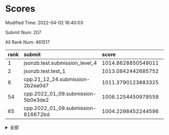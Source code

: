 # Scores

Modified Time: 2022-04-02 16:40:03

Submit Num: 207

All Rank Num: 461517

| rank |               submit               |       score        |       sigma        | pk_num |
| :--- | :--------------------------------- | :----------------- | :----------------- | :----- |
| 1    | jsonzb.test.submission_level_4     | 1014.8628850549011 | 0.8213312060655967 | 8917   |
| 2    | jsonzb.test.test_1                 | 1013.0842442685752 | 0.7898099814875521 | 8922   |
| 6    | cpp.21_12_24.submission-2b2ea0d7   | 1011.3790123883325 | 0.7658937111225805 | 8916   |
| 54   | cpp.2022_01_09.submission-5b0e3de2 | 1006.1254450978558 | 0.7242397312134244 | 8918   |
| 65   | cpp.2022_01_09.submission-816672bd | 1004.2298452244596 | 0.7145998703967004 | 8917   |


<details>
<summary>全部</summary>

| rank |                 submit                 |       score        |       sigma        | pk_num |
| :--- | :------------------------------------- | :----------------- | :----------------- | :----- |
| 1    | jsonzb.test.submission_level_4         | 1014.8628850549011 | 0.8213312060655967 | 8917   |
| 2    | jsonzb.test.test_1                     | 1013.0842442685752 | 0.7898099814875521 | 8922   |
| 3    | gobigger.level_3.submission_level_3_12 | 1011.6626044949285 | 0.7840153613244032 | 8919   |
| 4    | gobigger.level_3.submission_level_3_15 | 1011.4225754873373 | 0.7975926658001828 | 8915   |
| 5    | gobigger.level_3.submission_level_3_37 | 1011.3925418470135 | 0.7737280371887941 | 8914   |
| 6    | cpp.21_12_24.submission-2b2ea0d7       | 1011.3790123883325 | 0.7658937111225805 | 8916   |
| 7    | gobigger.level_3.submission_level_3_42 | 1010.9231980808023 | 0.7778003377486833 | 8917   |
| 8    | gobigger.level_3.submission_level_3_48 | 1010.8911764699052 | 0.7566961901656866 | 8919   |
| 9    | gobigger.level_3.submission_level_3_47 | 1010.8744266549297 | 0.7637401128457679 | 8921   |
| 10   | gobigger.level_3.submission_level_3_25 | 1010.8353604056431 | 0.7868857867444344 | 8915   |
| 11   | gobigger.level_3.submission_level_3_22 | 1010.7361201058989 | 0.7739414841698071 | 8926   |
| 12   | gobigger.level_3.submission_level_3_7  | 1010.7075411035314 | 0.761585235012567  | 8920   |
| 13   | gobigger.level_3.submission_level_3_16 | 1010.6976999511242 | 0.7594878590974619 | 8924   |
| 14   | gobigger.level_3.submission_level_3_4  | 1010.6388274084679 | 0.7413653089405938 | 8923   |
| 15   | gobigger.level_3.submission_level_3_20 | 1010.5822567758237 | 0.769252883993415  | 8918   |
| 16   | gobigger.level_3.submission_level_3_31 | 1010.5793386952698 | 0.7517518406237156 | 8912   |
| 17   | gobigger.level_3.submission_level_3_13 | 1010.4843913492871 | 0.7485884197719672 | 8921   |
| 18   | gobigger.level_3.submission_level_3_17 | 1010.3864801496068 | 0.7517370730834735 | 8918   |
| 19   | gobigger.level_3.submission_level_3_34 | 1010.3700180979466 | 0.7550502344055368 | 8914   |
| 20   | gobigger.level_3.submission_level_3_33 | 1010.339410323833  | 0.772837124146038  | 8917   |
| 21   | gobigger.level_3.submission_level_3_8  | 1010.3023167814636 | 0.7635542329193277 | 8922   |
| 22   | gobigger.level_3.submission_level_3_1  | 1010.1293905725678 | 0.7660130453006266 | 8916   |
| 23   | gobigger.level_3.submission_level_3_39 | 1010.1244516460173 | 0.7496375094225878 | 8913   |
| 24   | gobigger.level_3.submission_level_3_35 | 1010.1032839068339 | 0.7776237287583113 | 8919   |
| 25   | gobigger.level_3.submission_level_3_19 | 1010.0027345427973 | 0.7716052011150015 | 8920   |
| 26   | gobigger.level_3.submission_level_3_5  | 1009.9791580270169 | 0.7755844715427648 | 8922   |
| 27   | gobigger.level_3.submission_level_3_26 | 1009.9355387788828 | 0.7579791497647662 | 8920   |
| 28   | gobigger.level_3.submission_level_3_44 | 1009.8693425312948 | 0.7508950543252716 | 8921   |
| 29   | gobigger.level_3.submission_level_3_40 | 1009.8385575900165 | 0.7483488206997835 | 8922   |
| 30   | gobigger.level_3.submission_level_3_30 | 1009.8237455860083 | 0.7515293899981648 | 8917   |
| 31   | gobigger.level_3.submission_level_3_10 | 1009.8114120039719 | 0.7667196710619769 | 8920   |
| 32   | gobigger.level_3.submission_level_3_43 | 1009.7672186561111 | 0.766235920196468  | 8918   |
| 33   | gobigger.level_3.submission_level_3_23 | 1009.7630197599246 | 0.7615370448493985 | 8914   |
| 34   | gobigger.level_3.submission_level_3_24 | 1009.6983136123473 | 0.7511949721718737 | 8919   |
| 35   | gobigger.level_3.submission_level_3_29 | 1009.6827589119819 | 0.7413661208509159 | 8922   |
| 36   | gobigger.level_3.submission_level_3_21 | 1009.6627072967211 | 0.7433252057145832 | 8916   |
| 37   | gobigger.level_3.submission_level_3_32 | 1009.6106320599489 | 0.7631144516459597 | 8915   |
| 38   | gobigger.level_3.submission_level_3_28 | 1009.5484162887784 | 0.7553681892696148 | 8919   |
| 39   | gobigger.level_3.submission_level_3_2  | 1009.5372123851613 | 0.7522804612165122 | 8921   |
| 40   | gobigger.level_3.submission_level_3_41 | 1009.4583460338287 | 0.7473115367621671 | 8914   |
| 41   | gobigger.level_3.submission_level_3_9  | 1009.4365030574389 | 0.764119426601667  | 8918   |
| 42   | gobigger.level_3.submission_level_3_38 | 1009.4330938987972 | 0.7399330739744997 | 8915   |
| 43   | gobigger.level_3.submission_level_3_27 | 1009.3800903824447 | 0.7492047819057203 | 8920   |
| 44   | gobigger.level_3.submission_level_3_14 | 1009.3773266137948 | 0.7555995533579879 | 8920   |
| 45   | gobigger.level_3.submission_level_3_0  | 1009.3019011543819 | 0.7752997677250852 | 8920   |
| 46   | gobigger.level_3.submission_level_3_11 | 1009.1789061510625 | 0.7463893108490881 | 8922   |
| 47   | gobigger.level_3.submission_level_3_3  | 1009.1076684973542 | 0.7382747730459753 | 8915   |
| 48   | gobigger.level_3.submission_level_3_49 | 1009.0960425152342 | 0.7420566426988554 | 8922   |
| 49   | gobigger.level_3.submission_level_3_45 | 1008.8438154311619 | 0.7201020247276414 | 8921   |
| 50   | gobigger.level_3.submission_level_3_46 | 1008.76390584623   | 0.7407543748267379 | 8917   |
| 51   | gobigger.level_3.submission_level_3_6  | 1008.6822758934924 | 0.7200119655031044 | 8922   |
| 52   | gobigger.level_3.submission_level_3_18 | 1008.1411223795503 | 0.746412559097782  | 8921   |
| 53   | gobigger.level_3.submission_level_3_36 | 1007.0930769533652 | 0.744715472123021  | 8913   |
| 54   | cpp.2022_01_09.submission-5b0e3de2     | 1006.1254450978558 | 0.7242397312134244 | 8918   |
| 55   | gobigger.level_1.submission_level_1_1  | 1004.7613386620426 | 0.7157012224684334 | 8921   |
| 56   | gobigger.level_1.submission_level_1_18 | 1004.5814247407557 | 0.720647470191782  | 8922   |
| 57   | gobigger.level_1.submission_level_1_27 | 1004.5760488932799 | 0.7277951309422275 | 8922   |
| 58   | gobigger.level_1.submission_level_1_7  | 1004.496800508142  | 0.720864871069309  | 8915   |
| 59   | gobigger.level_1.submission_level_1_41 | 1004.4536211862211 | 0.7298489329915855 | 8916   |
| 60   | gobigger.level_1.submission_level_1_49 | 1004.4495267689113 | 0.7130866777946802 | 8920   |
| 61   | gobigger.level_1.submission_level_1_11 | 1004.4392861417398 | 0.7288048254651757 | 8922   |
| 62   | gobigger.level_1.submission_level_1_0  | 1004.4290292081134 | 0.7285466871462764 | 8921   |
| 63   | gobigger.level_1.submission_level_1_3  | 1004.3099928535528 | 0.7111303232212832 | 8917   |
| 64   | gobigger.level_1.submission_level_1_47 | 1004.2830612620971 | 0.7237529603183533 | 8912   |
| 65   | cpp.2022_01_09.submission-816672bd     | 1004.2298452244596 | 0.7145998703967004 | 8917   |
| 66   | gobigger.level_1.submission_level_1_9  | 1004.176343347472  | 0.721776452663186  | 8915   |
| 67   | gobigger.level_1.submission_level_1_22 | 1004.1055240545057 | 0.7125840899677954 | 8918   |
| 68   | gobigger.level_1.submission_level_1_20 | 1004.088098601485  | 0.7271262500251185 | 8921   |
| 69   | gobigger.level_1.submission_level_1_45 | 1004.073729929646  | 0.7127288376111597 | 8919   |
| 70   | gobigger.level_1.submission_level_1_14 | 1004.0392785371683 | 0.7090057111468526 | 8921   |
| 71   | gobigger.level_1.submission_level_1_46 | 1004.0238278492122 | 0.7119736919087567 | 8917   |
| 72   | gobigger.level_1.submission_level_1_36 | 1003.8232324923439 | 0.7216707442402431 | 8920   |
| 73   | gobigger.level_1.submission_level_1_35 | 1003.7687609524712 | 0.7262586223303413 | 8922   |
| 74   | gobigger.level_1.submission_level_1_38 | 1003.7485724305438 | 0.7214408584465316 | 8912   |
| 75   | gobigger.level_1.submission_level_1_26 | 1003.7402495044616 | 0.7118348650018431 | 8921   |
| 76   | gobigger.level_1.submission_level_1_29 | 1003.7113963919659 | 0.715269453205797  | 8914   |
| 77   | gobigger.level_1.submission_level_1_17 | 1003.701992062473  | 0.717275796225086  | 8916   |
| 78   | gobigger.level_1.submission_level_1_28 | 1003.6864366496247 | 0.7097661224292324 | 8923   |
| 79   | gobigger.level_1.submission_level_1_44 | 1003.6140523813107 | 0.7289016017664007 | 8915   |
| 80   | gobigger.level_1.submission_level_1_2  | 1003.5715020434335 | 0.7153262379442057 | 8923   |
| 81   | gobigger.level_1.submission_level_1_34 | 1003.5495350309391 | 0.7022303745093443 | 8925   |
| 82   | gobigger.level_1.submission_level_1_33 | 1003.4986465090548 | 0.7281864413748239 | 8920   |
| 83   | gobigger.level_1.submission_level_1_31 | 1003.4340099372383 | 0.7168537544388113 | 8909   |
| 84   | gobigger.level_1.submission_level_1_32 | 1003.4278988937963 | 0.7092566220592552 | 8923   |
| 85   | gobigger.level_1.submission_level_1_48 | 1003.3414866666171 | 0.7218534934492609 | 8913   |
| 86   | gobigger.level_1.submission_level_1_37 | 1003.3085964015684 | 0.7202856020856393 | 8917   |
| 87   | gobigger.level_1.submission_level_1_4  | 1003.1718777618523 | 0.7168797418496297 | 8927   |
| 88   | gobigger.level_1.submission_level_1_12 | 1003.1688752310722 | 0.7109691585380292 | 8919   |
| 89   | gobigger.level_1.submission_level_1_43 | 1003.1419404313087 | 0.713358846984282  | 8920   |
| 90   | gobigger.level_1.submission_level_1_10 | 1003.0660204016166 | 0.7074322011751254 | 8920   |
| 91   | gobigger.level_1.submission_level_1_25 | 1002.7306080908165 | 0.7096493169259641 | 8918   |
| 92   | gobigger.level_1.submission_level_1_5  | 1002.7306023395123 | 0.7261156677752685 | 8918   |
| 93   | gobigger.level_1.submission_level_1_23 | 1002.6963972999101 | 0.7061549181766015 | 8916   |
| 94   | gobigger.level_1.submission_level_1_13 | 1002.6761202402987 | 0.7102415473928211 | 8920   |
| 95   | gobigger.level_1.submission_level_1_40 | 1002.6682187290271 | 0.7221431113153478 | 8915   |
| 96   | gobigger.level_1.submission_level_1_21 | 1002.6570549919768 | 0.7114013219710549 | 8917   |
| 97   | gobigger.level_1.submission_level_1_8  | 1002.6283199017123 | 0.7129694035487519 | 8923   |
| 98   | gobigger.level_1.submission_level_1_30 | 1002.5147198705868 | 0.7073263459567636 | 8917   |
| 99   | gobigger.level_1.submission_level_1_6  | 1002.4878038332338 | 0.7116758398103272 | 8919   |
| 100  | gobigger.level_1.submission_level_1_19 | 1002.4355125620489 | 0.7077141890667359 | 8919   |
| 101  | gobigger.level_1.submission_level_1_15 | 1002.0168179580147 | 0.7181386571454474 | 8918   |
| 102  | gobigger.level_1.submission_level_1_16 | 1001.8855940026056 | 0.7141037415820111 | 8920   |
| 103  | gobigger.level_1.submission_level_1_42 | 1001.4267327674944 | 0.7082591029711309 | 8920   |
| 104  | gobigger.level_1.submission_level_1_39 | 1001.3496823405085 | 0.713430405575709  | 8917   |
| 105  | gobigger.level_1.submission_level_1_24 | 1001.1204276111015 | 0.7056974098250651 | 8919   |
| 106  | gobigger.random.submission_random_19   | 997.7933559374073  | 0.7102062804665737 | 8918   |
| 107  | gobigger.random.submission_random_12   | 997.6453825071346  | 0.6956858395866156 | 8915   |
| 108  | gobigger.random.submission_random_29   | 997.6021943392891  | 0.70516756073062   | 8920   |
| 109  | gobigger.random.submission_random_31   | 997.4682253115931  | 0.7132459115548891 | 8915   |
| 110  | gobigger.random.submission_random_11   | 996.900744905193   | 0.7023911037836958 | 8921   |
| 111  | gobigger.random.submission_random_49   | 996.8296049469587  | 0.7024311056276925 | 8917   |
| 112  | gobigger.random.submission_random_6    | 996.7495634475124  | 0.7182699448581815 | 8917   |
| 113  | gobigger.random.submission_random_4    | 996.7369498298951  | 0.6990094483868684 | 8925   |
| 114  | gobigger.random.submission_random_26   | 996.6194037639813  | 0.7186722373256146 | 8914   |
| 115  | gobigger.random.submission_random_1    | 996.5599488623008  | 0.7124785016766895 | 8915   |
| 116  | gobigger.random.submission_random_2    | 996.5481860153898  | 0.7013166811798931 | 8915   |
| 117  | gobigger.random.submission_random_24   | 996.5265174207468  | 0.7119009822403828 | 8919   |
| 118  | gobigger.random.submission_random_7    | 996.4812737626859  | 0.7070016568806359 | 8918   |
| 119  | gobigger.random.submission_random_10   | 996.4566062767965  | 0.703067945531824  | 8915   |
| 120  | gobigger.random.submission_random_14   | 996.4140013105265  | 0.6995489914405012 | 8919   |
| 121  | gobigger.random.submission_random_9    | 996.4067592800573  | 0.7215889776415964 | 8916   |
| 122  | gobigger.random.submission_random_5    | 996.4014205762344  | 0.7196208775252183 | 8918   |
| 123  | gobigger.random.submission_random_42   | 996.3419718306895  | 0.7115263922063578 | 8917   |
| 124  | gobigger.random.submission_random_48   | 996.3295540142111  | 0.7086679376954963 | 8920   |
| 125  | gobigger.random.submission_random_21   | 996.3199140213056  | 0.719049023566256  | 8922   |
| 126  | gobigger.random.submission_random_36   | 996.2746743154079  | 0.7035913704972666 | 8918   |
| 127  | gobigger.random.submission_random_17   | 996.166287701201   | 0.7066518524850415 | 8924   |
| 128  | gobigger.random.submission_random_3    | 996.1386596059818  | 0.7178240829390813 | 8919   |
| 129  | gobigger.random.submission_random_44   | 996.0962665023546  | 0.7056643631592284 | 8923   |
| 130  | gobigger.random.submission_random_23   | 996.0656532629566  | 0.7129394611263545 | 8921   |
| 131  | gobigger.random.submission_random_30   | 996.0634980929559  | 0.7097563342290568 | 8922   |
| 132  | gobigger.random.submission_random_45   | 996.0614867350176  | 0.7261233624598832 | 8915   |
| 133  | gobigger.random.submission_random_46   | 995.9875896796283  | 0.7275986165929645 | 8920   |
| 134  | gobigger.random.submission_random_22   | 995.9849757721861  | 0.7179446109770787 | 8920   |
| 135  | gobigger.random.submission_random_16   | 995.9538711325048  | 0.7026906747206684 | 8919   |
| 136  | gobigger.random.submission_random_18   | 995.8671934455923  | 0.7188275317846183 | 8916   |
| 137  | gobigger.random.submission_random_43   | 995.8595024773172  | 0.7261706109437314 | 8920   |
| 138  | gobigger.random.submission_random_0    | 995.8493365453193  | 0.7164823938297666 | 8923   |
| 139  | gobigger.random.submission_random_37   | 995.8436747502864  | 0.7236154644251264 | 8913   |
| 140  | gobigger.random.submission_random_8    | 995.8004910975127  | 0.722551646240265  | 8917   |
| 141  | gobigger.random.submission_random_15   | 995.707543228036   | 0.7222319881309712 | 8919   |
| 142  | gobigger.random.submission_random_39   | 995.6106830921287  | 0.7036395466103286 | 8911   |
| 143  | gobigger.random.submission_random_41   | 995.5999686061562  | 0.7080072061523508 | 8917   |
| 144  | gobigger.random.submission_random_35   | 995.5959181074423  | 0.7012603099435138 | 8918   |
| 145  | gobigger.random.submission_random_20   | 995.5761217584056  | 0.7199991892640876 | 8918   |
| 146  | gobigger.random.submission_random_40   | 995.5675410920189  | 0.6975482916497556 | 8916   |
| 147  | gobigger.random.submission_random_33   | 995.5463902571355  | 0.7138076693494727 | 8919   |
| 148  | gobigger.random.submission_random_38   | 995.5294159541027  | 0.7179977208445211 | 8918   |
| 149  | gobigger.random.submission_random_27   | 995.4837152037614  | 0.7142504426025295 | 8918   |
| 150  | gobigger.random.submission_random_32   | 995.4693962070745  | 0.7205306769031329 | 8913   |
| 151  | gobigger.random.submission_random_47   | 995.4443239376096  | 0.7077995406619981 | 8917   |
| 152  | gobigger.random.submission_random_13   | 995.4329512951381  | 0.7134020362551954 | 8916   |
| 153  | gobigger.random.submission_random_34   | 995.2037232386836  | 0.712754581714143  | 8919   |
| 154  | gobigger.random.submission_random_25   | 995.1553676232678  | 0.707836445947665  | 8920   |
| 155  | gobigger.level_2.submission_level_2_35 | 994.6870321415777  | 0.7273410871634922 | 8920   |
| 156  | gobigger.random.submission_random_28   | 994.4944969416889  | 0.7181436252309378 | 8922   |
| 157  | gobigger.level_2.submission_level_2_36 | 993.6517915795669  | 0.7394037230969464 | 8915   |
| 158  | gobigger.level_2.submission_level_2_3  | 993.4531087590937  | 0.7315265264512708 | 8922   |
| 159  | gobigger.level_2.submission_level_2_19 | 993.399774419589   | 0.7367901113486826 | 8920   |
| 160  | gobigger.level_2.submission_level_2_43 | 993.328733565223   | 0.7278760029604004 | 8919   |
| 161  | gobigger.level_2.submission_level_2_39 | 993.2148902766817  | 0.7406518866367926 | 8919   |
| 162  | gobigger.level_2.submission_level_2_40 | 993.0787507999001  | 0.7454163975402929 | 8915   |
| 163  | gobigger.level_2.submission_level_2_5  | 993.0379144285271  | 0.7471659679653265 | 8914   |
| 164  | gobigger.level_2.submission_level_2_16 | 992.9333218034832  | 0.7374075033748252 | 8914   |
| 165  | gobigger.level_2.submission_level_2_47 | 992.882727650102   | 0.7442880953209832 | 8918   |
| 166  | gobigger.level_2.submission_level_2_8  | 992.6634648790364  | 0.7355293492530537 | 8913   |
| 167  | gobigger.level_2.submission_level_2_12 | 992.6625084219949  | 0.7580211731298017 | 8918   |
| 168  | gobigger.level_2.submission_level_2_34 | 992.6414689433046  | 0.7422086547827702 | 8915   |
| 169  | gobigger.level_2.submission_level_2_37 | 992.5642426752502  | 0.7500762474599116 | 8919   |
| 170  | gobigger.level_2.submission_level_2_41 | 992.4820432831528  | 0.7416534082396764 | 8919   |
| 171  | gobigger.level_2.submission_level_2_32 | 992.4532224431246  | 0.7651927857602976 | 8919   |
| 172  | gobigger.level_2.submission_level_2_31 | 992.3793672948092  | 0.7576241895103516 | 8918   |
| 173  | gobigger.level_2.submission_level_2_28 | 992.3089388899041  | 0.7449282131693437 | 8922   |
| 174  | gobigger.level_2.submission_level_2_49 | 992.2914581124946  | 0.7430088691491228 | 8917   |
| 175  | gobigger.level_2.submission_level_2_4  | 992.2347757179551  | 0.7320691715885099 | 8915   |
| 176  | gobigger.level_2.submission_level_2_27 | 992.2169757543948  | 0.7463073386360328 | 8918   |
| 177  | gobigger.level_2.submission_level_2_7  | 992.2096399406839  | 0.726491343704792  | 8918   |
| 178  | gobigger.level_2.submission_level_2_18 | 992.012566226011   | 0.7601964098943871 | 8918   |
| 179  | gobigger.level_2.submission_level_2_11 | 992.0107259633302  | 0.7434793210933411 | 8916   |
| 180  | gobigger.level_2.submission_level_2_33 | 991.9861386605564  | 0.7429470908706576 | 8914   |
| 181  | gobigger.level_2.submission_level_2_22 | 991.9207395552519  | 0.7643729893377202 | 8921   |
| 182  | gobigger.level_2.submission_level_2_46 | 991.8702073812603  | 0.7481659099880245 | 8919   |
| 183  | gobigger.level_2.submission_level_2_30 | 991.8242784150177  | 0.738076568451481  | 8915   |
| 184  | gobigger.level_2.submission_level_2_10 | 991.7703060244203  | 0.7465943421232    | 8918   |
| 185  | gobigger.level_2.submission_level_2_44 | 991.7150709062406  | 0.7555371559934269 | 8916   |
| 186  | gobigger.level_2.submission_level_2_24 | 991.6672196983529  | 0.7526966641536985 | 8919   |
| 187  | gobigger.level_2.submission_level_2_6  | 991.6145480267602  | 0.7455186520759268 | 8919   |
| 188  | gobigger.level_2.submission_level_2_25 | 991.5991530964412  | 0.744732762867741  | 8917   |
| 189  | gobigger.level_2.submission_level_2_14 | 991.5443413793708  | 0.7599679755355644 | 8917   |
| 190  | gobigger.level_2.submission_level_2_1  | 991.5036710972391  | 0.7498412548228175 | 8910   |
| 191  | gobigger.level_2.submission_level_2_15 | 991.4150681338085  | 0.7585656046195324 | 8912   |
| 192  | gobigger.level_2.submission_level_2_38 | 991.3852031489921  | 0.7750143290426725 | 8918   |
| 193  | gobigger.level_2.submission_level_2_21 | 991.33054326775    | 0.7590890087590118 | 8915   |
| 194  | gobigger.level_2.submission_level_2_48 | 991.2528371066089  | 0.7724601509899158 | 8917   |
| 195  | gobigger.level_2.submission_level_2_0  | 991.0616983094013  | 0.743217959176994  | 8916   |
| 196  | gobigger.level_2.submission_level_2_20 | 990.9803322071124  | 0.7554868375386483 | 8917   |
| 197  | gobigger.level_2.submission_level_2_29 | 990.972234162372   | 0.7461254710940964 | 8921   |
| 198  | gobigger.level_2.submission_level_2_13 | 990.9643973704775  | 0.7580936051791991 | 8915   |
| 199  | gobigger.level_2.submission_level_2_45 | 990.9613180969104  | 0.7606014515687686 | 8922   |
| 200  | gobigger.level_2.submission_level_2_26 | 990.8782341393949  | 0.7627277000312606 | 8918   |
| 201  | gobigger.level_2.submission_level_2_42 | 990.6747514811026  | 0.7770055033818394 | 8924   |
| 202  | gobigger.level_2.submission_level_2_23 | 990.2778071094746  | 0.7796621673156046 | 8917   |
| 203  | gobigger.level_2.submission_level_2_2  | 990.2670937359316  | 0.802691898507715  | 8912   |
| 204  | gobigger.level_2.submission_level_2_9  | 990.0582533516791  | 0.7730945909004124 | 8922   |
| 205  | gobigger.level_2.submission_level_2_17 | 988.9948355073527  | 0.7782479263666877 | 8921   |
| 206  | gobigger.none.submission_none_0        | 978.8140281370262  | 1.3722062515004758 | 8918   |
| 207  | gobigger.none.submission_none_1        | 973.9550146311412  | 1.8083106441646846 | 8920   |

</details>